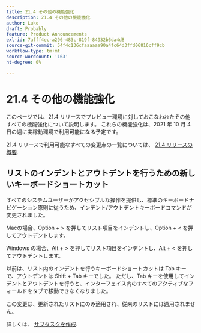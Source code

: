```yaml
---
title: 21.4 その他の機能強化
description: 21.4 その他の機能強化
author: Luke
draft: Probably
feature: Product Announcements
exl-id: 7afff4ec-a296-483c-819f-84932b6da4d8
source-git-commit: 54f4c136cfaaaaaa90a4fc64d3ffd06816cff9cb
workflow-type: tm+mt
source-wordcount: '163'
ht-degree: 0%

---
```


# 21.4 その他の機能強化

このページでは、21.4 リリースでプレビュー環境に対しておこなわれたその他すべての機能強化について説明します。 これらの機能強化は、2021 年 10 月 4 日の週に実稼動環境で利用可能になる予定です。

21.4 リリースで利用可能なすべての変更点の一覧については、 [21.4 リリースの概要](../../../product-announcements/product-releases/21.4-release-activity/21.4-release-overview.md).

## リストのインデントとアウトデントを行うための新しいキーボードショートカット

すべてのシステムユーザーがアクセシブルな操作を提供し、標準のキーボードナビゲーション原則に従うため、インデント/アウトデントキーボードコマンドが変更されました。

Macの場合、Option + > を押してリスト項目をインデントし、Option + &lt; を押してアウトデントします。

Windows の場合、Alt + > を押してリスト項目をインデントし、Alt + &lt; を押してアウトデントします。

以前は、リスト内のインデントを行うキーボードショートカットは Tab キーで、アウトデントは Shift + Tab キーでした。 ただし、Tab キーを使用してインデントとアウトデントを行うと、インターフェイス内のすべてのアクティブなフィールドをタブで移動できなくなりました。

この変更は、更新されたリストにのみ適用され、従来のリストには適用されません。

詳しくは、 [サブタスクを作成](../../../manage-work/tasks/create-tasks/create-subtasks.md).

